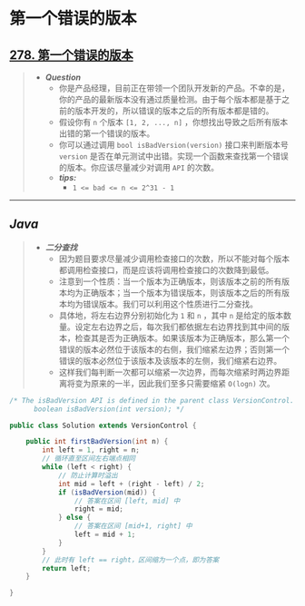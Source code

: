 # 第一个错误的版本

## [278. 第一个错误的版本](https://leetcode.cn/problems/first-bad-version/)

> - ***Question***
>   - 你是产品经理，目前正在带领一个团队开发新的产品。不幸的是，你的产品的最新版本没有通过质量检测。由于每个版本都是基于之前的版本开发的，所以错误的版本之后的所有版本都是错的。
>   - 假设你有 `n` 个版本 `[1, 2, ..., n]` ，你想找出导致之后所有版本出错的第一个错误的版本。
>   - 你可以通过调用 `bool isBadVersion(version)` 接口来判断版本号 `version` 是否在单元测试中出错。实现一个函数来查找第一个错误的版本。你应该尽量减少对调用 `API` 的次数。
>   - ***tips:***
>     - `1 <= bad <= n <= 2^31 - 1`

---

## *Java*

> - ***二分查找***
>   - 因为题目要求尽量减少调用检查接口的次数，所以不能对每个版本都调用检查接口，而是应该将调用检查接口的次数降到最低。
>   - 注意到一个性质：当一个版本为正确版本，则该版本之前的所有版本均为正确版本；当一个版本为错误版本，则该版本之后的所有版本均为错误版本。我们可以利用这个性质进行二分查找。
>   - 具体地，将左右边界分别初始化为 `1` 和 `n` ，其中 `n` 是给定的版本数量。设定左右边界之后，每次我们都依据左右边界找到其中间的版本，检查其是否为正确版本。如果该版本为正确版本，那么第一个错误的版本必然位于该版本的右侧，我们缩紧左边界；否则第一个错误的版本必然位于该版本及该版本的左侧，我们缩紧右边界。
>   - 这样我们每判断一次都可以缩紧一次边界，而每次缩紧时两边界距离将变为原来的一半，因此我们至多只需要缩紧 `O(log⁡n)` 次。

```java
/* The isBadVersion API is defined in the parent class VersionControl.
      boolean isBadVersion(int version); */

public class Solution extends VersionControl {

    public int firstBadVersion(int n) {
        int left = 1, right = n;
        // 循环直至区间左右端点相同
        while (left < right) {
            // 防止计算时溢出
            int mid = left + (right - left) / 2;
            if (isBadVersion(mid)) {
                // 答案在区间 [left, mid] 中
                right = mid;
            } else {
                // 答案在区间 [mid+1, right] 中
                left = mid + 1;
            }
        }
        // 此时有 left == right，区间缩为一个点，即为答案
        return left;
    }

}
```
